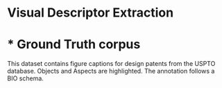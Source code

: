 
Visual Descriptor Extraction
======


# * Ground Truth corpus

This dataset contains figure captions for design patents from the USPTO database. Objects and Aspects are highlighted. The annotation follows a BIO schema. <br> 



